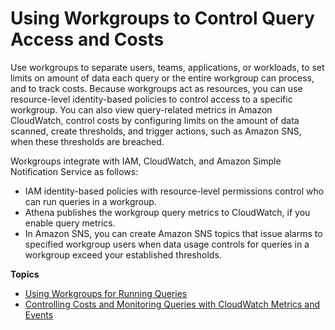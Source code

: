 # Using Workgroups to Control Query Access and Costs<a name="manage-queries-control-costs-with-workgroups"></a>

Use workgroups to separate users, teams, applications, or workloads, to set limits on amount of data each query or the entire workgroup can process, and to track costs\. Because workgroups act as resources, you can use resource\-level identity\-based policies to control access to a specific workgroup\. You can also view query\-related metrics in Amazon CloudWatch, control costs by configuring limits on the amount of data scanned, create thresholds, and trigger actions, such as Amazon SNS, when these thresholds are breached\. 

Workgroups integrate with IAM, CloudWatch, and Amazon Simple Notification Service as follows:
+ IAM identity\-based policies with resource\-level permissions control who can run queries in a workgroup\. 
+ Athena publishes the workgroup query metrics to CloudWatch, if you enable query metrics\. 
+ In Amazon SNS, you can create Amazon SNS topics that issue alarms to specified workgroup users when data usage controls for queries in a workgroup exceed your established thresholds\.

**Topics**
+ [Using Workgroups for Running Queries](workgroups.md)
+ [Controlling Costs and Monitoring Queries with CloudWatch Metrics and Events](control-limits.md)